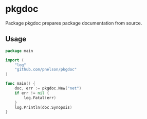 # pkgdoc

Package pkgdoc prepares package documentation from source.

## Usage

```go
package main

import (
    "log"
    "github.com/pnelson/pkgdoc"
)

func main() {
    doc, err := pkgdoc.New("net")
    if err != nil {
        log.Fatal(err)
    }
    log.Println(doc.Synopsis)
}
```
